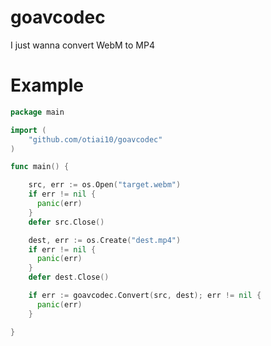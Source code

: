 # goavcodec

I just wanna convert WebM to MP4

# Example

```go
package main

import (
    "github.com/otiai10/goavcodec"
)

func main() {

    src, err := os.Open("target.webm")
    if err != nil {
      panic(err)
    }
    defer src.Close()

    dest, err := os.Create("dest.mp4")
    if err != nil {
      panic(err)
    }
    defer dest.Close()

    if err := goavcodec.Convert(src, dest); err != nil {
      panic(err)
    }

}
```
